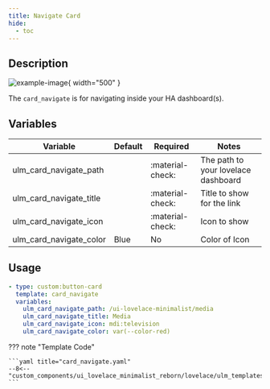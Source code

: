 ```yaml
---
title: Navigate Card
hide:
  - toc
---
```

<!-- markdownlint-disable MD046 -->

## Description

![example-image](../../assets/img/ulm_cards/card_navigate.png){ width="500" }

The `card_navigate` is for navigating inside your HA dashboard(s).

## Variables

| Variable | Default | Required         | Notes             |
|----------|---------|------------------|-------------------|
| ulm_card_navigate_path     |         | :material-check: | The path to your lovelace dashboard |
| ulm_card_navigate_title |   | :material-check: | Title to show for the link |
| ulm_card_navigate_icon |   | :material-check: | Icon to show |
| ulm_card_navigate_color |  Blue | No | Color of Icon |

## Usage

```yaml
- type: custom:button-card
  template: card_navigate
  variables:
    ulm_card_navigate_path: /ui-lovelace-minimalist/media
    ulm_card_navigate_title: Media
    ulm_card_navigate_icon: mdi:television
    ulm_card_navigate_color: var(--color-red)
```

??? note "Template Code"

    ```yaml title="card_navigate.yaml"
    --8<-- "custom_components/ui_lovelace_minimalist_reborn/lovelace/ulm_templates/card_templates/cards/card_navigate.yaml"
    ```
